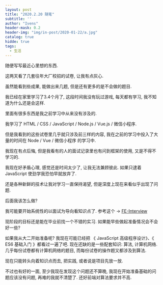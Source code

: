 ```yaml
---
layout: post
title: "2020.2.20 随笔"
subtitle: ''
author: "Ivens"
header-mask: 0.2
header-img: "img/in-post/2020-01-22/a.jpg"
catalog: true
hidde: true
tags:
  - 生活
---
```


随便写写最近心里想的东西.

这两天看了几套往年大厂校招的试卷, 让我有点灰心.

虽然能看到些成果, 能做出来几题, 但是还有更多的是不会做的题目.

我已经在家里学习了3.4个月了, 这段时间我没有玩过游戏, 每天都有学习, 我不知道为什么还是会这样.

里面有很多东西是我之前学习中从来没有涉及的.

我学习了 HTML / CSS / JavaScript / Node.js / Vue.js / 微信小程序.

但是我看到的这些试卷里几乎就只涉及前三样的内容, 我在之前的学习中投入了大量的时间在 Node / Vue / 微信小程序 的学习中.

我现在有点后悔, 但是我看有的人的面试记录里也有问到框架的使用, 又是不得不学习的.

我现在好矛盾心理, 感觉还是时间太少了, 让我无法兼顾彼此. 如果只逮着 JavaScript 使劲学我恐怕早就放弃了.

还是各种新鲜的技术让我对学习一直保持渴望, 但是深度上现在来看似乎出现了问题.

后面我该怎么做?

我可能要开始系统性的以面试为导向看知识点了. 参考这个 → [FE-Interview](http://blog.poetries.top/FE-Interview-Questions/)

现阶段的目标还是能在毕业前找一个不错的实习. 如果能早些做起准备情况会不会好一些?

如果我从大二开始准备呢? 我现在可能已经把 《 JavaScript 高级程序设计》、《 ES6 基础入门 》都看过一遍了吧. 现在还缺的是一些配套知识: 算法, 计算机网络. 几乎每份试卷都有计算机网络的题目, 而每份试卷的操作题又都涉及到算法.

现在只能转头向着知识点而去, 把实践, 或者说是项目先放一放.

不过也有好的一面, 至少我现在发现这个问题还不算晚, 我现在开始准备基础的问题应该没有问题, 再难的我就不清楚了. 还好前端对算法要求并不高.































